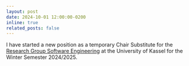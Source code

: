 ```yaml
---
layout: post
date: 2024-10-01 12:00:00-0200
inline: true
related_posts: false
---
```


I have started a new position as a temporary Chair Substitute for the [Research Group Software Engineering](https://www.uni-kassel.de/eecs/fachgebiete/software-engineering/home.html) at the University of Kassel for the Winter Semester 2024/2025.
